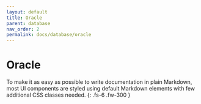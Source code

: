 ```yaml
---
layout: default
title: Oracle
parent: database
nav_order: 2
permalink: docs/database/oracle
---
```


# Oracle

To make it as easy as possible to write documentation in plain Markdown, most UI components are styled using default Markdown elements with few additional CSS classes needed.
{: .fs-6 .fw-300 }